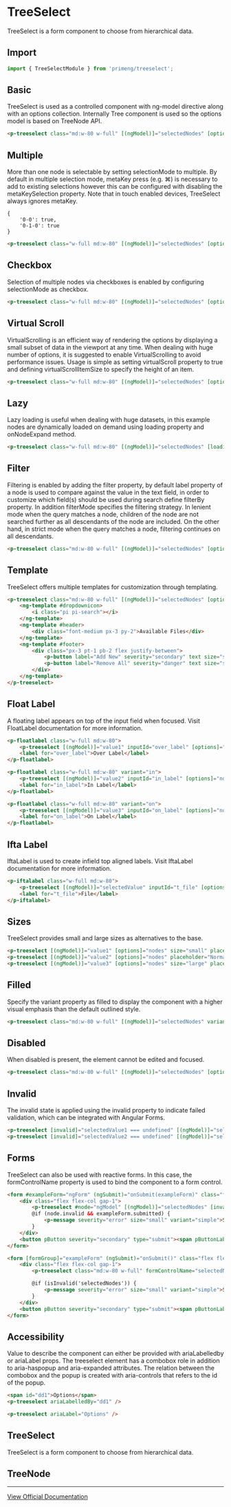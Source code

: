 # TreeSelect

TreeSelect is a form component to choose from hierarchical data.

## Import

```typescript
import { TreeSelectModule } from 'primeng/treeselect';
```

## Basic

TreeSelect is used as a controlled component with ng-model directive along with an options collection. Internally Tree component is used so the options model is based on TreeNode API.

```html
<p-treeselect class="md:w-80 w-full" [(ngModel)]="selectedNodes" [options]="nodes" placeholder="Select Item" />
```

## Multiple

More than one node is selectable by setting selectionMode to multiple. By default in multiple selection mode, metaKey press (e.g. ⌘) is necessary to add to existing selections however this can be configured with disabling the metaKeySelection property. Note that in touch enabled devices, TreeSelect always ignores metaKey.

```text
{
    '0-0': true,
    '0-1-0': true
}
```

```html
<p-treeselect class="w-full md:w-80" [(ngModel)]="selectedNodes" [options]="nodes" [metaKeySelection]="false" selectionMode="multiple" placeholder="Select Item" />
```

## Checkbox

Selection of multiple nodes via checkboxes is enabled by configuring selectionMode as checkbox.

```html
<p-treeselect class="w-full md:w-80" [(ngModel)]="selectedNodes" [options]="nodes" display="chip" [metaKeySelection]="false" selectionMode="checkbox" placeholder="Select Item" />
```

## Virtual Scroll

VirtualScrolling is an efficient way of rendering the options by displaying a small subset of data in the viewport at any time. When dealing with huge number of options, it is suggested to enable VirtualScrolling to avoid performance issues. Usage is simple as setting virtualScroll property to true and defining virtualScrollItemSize to specify the height of an item.

```html
<p-treeselect class="w-full md:w-80" [(ngModel)]="selectedNodes" [options]="nodes" display="chip" [metaKeySelection]="false" selectionMode="checkbox" placeholder="Select Item" [virtualScroll]="true" [virtualScrollItemSize]="46" [virtualScrollOptions]="{scrollHeight: '200px'}" />
```

## Lazy

Lazy loading is useful when dealing with huge datasets, in this example nodes are dynamically loaded on demand using loading property and onNodeExpand method.

```html
<p-treeselect class="w-full md:w-80" [(ngModel)]="selectedNodes" [loading]="loading" (onNodeExpand)="onNodeExpand($event)" [options]="nodes" display="chip" [metaKeySelection]="false" selectionMode="checkbox" placeholder="Select Item" [loading]="loading"/>
```

## Filter

Filtering is enabled by adding the filter property, by default label property of a node is used to compare against the value in the text field, in order to customize which field(s) should be used during search define filterBy property. In addition filterMode specifies the filtering strategy. In lenient mode when the query matches a node, children of the node are not searched further as all descendants of the node are included. On the other hand, in strict mode when the query matches a node, filtering continues on all descendants.

```html
<p-treeselect class="md:w-80 w-full" [(ngModel)]="selectedNodes" [options]="nodes" placeholder="Select Item" [filter]="true" [filterInputAutoFocus]="true" />
```

## Template

TreeSelect offers multiple templates for customization through templating.

```html
<p-treeselect class="md:w-80 w-full" [(ngModel)]="selectedNodes" [options]="nodes" placeholder="Select Item">
    <ng-template #dropdownicon>
        <i class="pi pi-search"></i>
    </ng-template>
    <ng-template #header>
        <div class="font-medium px-3 py-2">Available Files</div>
    </ng-template>
    <ng-template #footer>
        <div class="px-3 pt-1 pb-2 flex justify-between">
            <p-button label="Add New" severity="secondary" text size="small" icon="pi pi-plus" />
            <p-button label="Remove All" severity="danger" text size="small" icon="pi pi-plus" />
        </div>
    </ng-template>
</p-treeselect>
```

## Float Label

A floating label appears on top of the input field when focused. Visit FloatLabel documentation for more information.

```html
<p-floatlabel class="w-full md:w-80">
    <p-treeselect [(ngModel)]="value1" inputId="over_label" [options]="nodes" class="w-full" />
    <label for="over_label">Over Label</label>
</p-floatlabel>

<p-floatlabel class="w-full md:w-80" variant="in">
    <p-treeselect [(ngModel)]="value2" inputId="in_label" [options]="nodes" class="w-full" />
    <label for="in_label">In Label</label>
</p-floatlabel>

<p-floatlabel class="w-full md:w-80" variant="on">
    <p-treeselect [(ngModel)]="value3" inputId="on_label" [options]="nodes" class="w-full" />
    <label for="on_label">On Label</label>
</p-floatlabel>
```

## Ifta Label

IftaLabel is used to create infield top aligned labels. Visit IftaLabel documentation for more information.

```html
<p-iftalabel class="w-full md:w-80">
    <p-treeselect [(ngModel)]="selectedValue" inputId="t_file" [options]="nodes" class="w-full" />
    <label for="t_file">File</label>
</p-iftalabel>
```

## Sizes

TreeSelect provides small and large sizes as alternatives to the base.

```html
<p-treeselect [(ngModel)]="value1" [options]="nodes" size="small" placeholder="Small" class="md:w-80 w-full" />
<p-treeselect [(ngModel)]="value2" [options]="nodes" placeholder="Normal" class="md:w-80 w-full" />
<p-treeselect [(ngModel)]="value3" [options]="nodes" size="large" placeholder="Large" class="md:w-80 w-full" />
```

## Filled

Specify the variant property as filled to display the component with a higher visual emphasis than the default outlined style.

```html
<p-treeselect class="md:w-80 w-full" [(ngModel)]="selectedNodes" variant="filled" [options]="nodes" placeholder="Select Item" />
```

## Disabled

When disabled is present, the element cannot be edited and focused.

```html
<p-treeselect class="md:w-80 w-full" [(ngModel)]="selectedNodes" [options]="nodes" [disabled]="true" placeholder="TreeSelect" />
```

## Invalid

The invalid state is applied using the ⁠invalid property to indicate failed validation, which can be integrated with Angular Forms.

```html
<p-treeselect [invalid]="selectedValue1 === undefined" [(ngModel)]="selectedValue1" [options]="nodes" placeholder="TreeSelect" class="md:w-80 w-full" />
<p-treeselect [invalid]="selectedValue2 === undefined" [(ngModel)]="selectedValue2" [options]="nodes" placeholder="TreeSelect" class="md:w-80 w-full" />
```

## Forms

TreeSelect can also be used with reactive forms. In this case, the formControlName property is used to bind the component to a form control.

```html
<form #exampleForm="ngForm" (ngSubmit)="onSubmit(exampleForm)" class="flex flex-col gap-4 w-full md:w-80">
    <div class="flex flex-col gap-1">
        <p-treeselect #node="ngModel" [(ngModel)]="selectedNodes" [invalid]="node.invalid && exampleForm.submitted" name="node" class="md:w-80 w-full" [options]="nodes" placeholder="Select Item" required />
        @if (node.invalid && exampleForm.submitted) {
            <p-message severity="error" size="small" variant="simple">Selection is required.</p-message>
        }
    </div>
    <button pButton severity="secondary" type="submit"><span pButtonLabel>Submit</span></button>
</form>
```

```html
<form [formGroup]="exampleForm" (ngSubmit)="onSubmit()" class="flex flex-col gap-4 w-full md:w-80">
    <div class="flex flex-col gap-1">
        <p-treeselect class="md:w-80 w-full" formControlName="selectedNodes" [options]="nodes" placeholder="Select Item" [invalid]="isInvalid('selectedNodes')" />

        @if (isInvalid('selectedNodes')) {
            <p-message severity="error" size="small" variant="simple">Selection is required.</p-message>
        }
    </div>
    <button pButton severity="secondary" type="submit"><span pButtonLabel>Submit</span></button>
</form>
```

## Accessibility

Value to describe the component can either be provided with ariaLabelledby or ariaLabel props. The treeselect element has a combobox role in addition to aria-haspopup and aria-expanded attributes. The relation between the combobox and the popup is created with aria-controls that refers to the id of the popup.

```html
<span id="dd1">Options</span>
<p-treeselect ariaLabelledBy="dd1" />

<p-treeselect ariaLabel="Options" />
```

## TreeSelect

TreeSelect is a form component to choose from hierarchical data.

## TreeNode

---

[View Official Documentation](https://primeng.org/treeselect)
